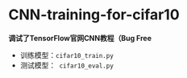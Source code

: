 # CNN-training-for-cifar10
**调试了TensorFlow官网CNN教程（Bug Free**
* 训练模型：`cifar10_train.py`  
* 测试模型：` cifar10_eval.py` 

